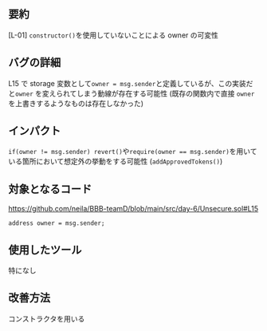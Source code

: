 ## 要約

[L-01] `constructor()`を使用していないことによる owner の可変性

## バグの詳細

L15 で storage 変数として`owner = msg.sender`と定義しているが、この実装だと`owner` を変えられてしまう動線が存在する可能性
(既存の関数内で直接 `owner`を上書きするようなものは存在しなかった)

## インパクト

`if(owner != msg.sender) revert()`や`require(owner == msg.sender)`を用いている箇所において想定外の挙動をする可能性 (`addApprovedTokens()`)

## 対象となるコード

https://github.com/neila/BBB-teamD/blob/main/src/day-6/Unsecure.sol#L15

```
address owner = msg.sender;
```

## 使用したツール

特になし

## 改善方法

コンストラクタを用いる
